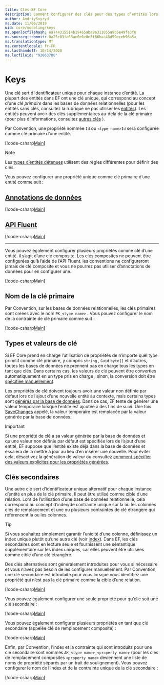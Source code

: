```yaml
---
title: Clés-EF Core
description: Comment configurer des clés pour des types d’entités lors de l’utilisation de Entity Framework Core
author: AndriySvyryd
ms.date: 11/06/2019
uid: core/modeling/keys
ms.openlocfilehash: ea744315514b19465aba9a311055a9b5e49fa3f8
ms.sourcegitcommit: 0a25c03fa65ae6e0e0e3f66bac48d59eceb96a5a
ms.translationtype: MT
ms.contentlocale: fr-FR
ms.lasthandoff: 10/14/2020
ms.locfileid: "92063788"
---
```

# <a name="keys"></a>Keys

Une clé sert d’identificateur unique pour chaque instance d’entité. La plupart des entités dans EF ont une clé unique, qui correspond au concept d’une *clé primaire* dans les bases de données relationnelles (pour les entités sans clés, consultez la rubrique ne pas utiliser les [entités](xref:core/modeling/keyless-entity-types)). Les entités peuvent avoir des clés supplémentaires au-delà de la clé primaire (pour plus d’informations, consultez [autres clés](#alternate-keys) ).

Par Convention, une propriété nommée `Id` ou `<type name>Id` sera configurée comme clé primaire d’une entité.

[!code-csharp[Main](../../../samples/core/Modeling/Conventions/KeyId.cs?name=KeyId&highlight=3,11)]

> [!NOTE]
> Les [types d’entités détenues](xref:core/modeling/owned-entities) utilisent des règles différentes pour définir des clés.

Vous pouvez configurer une propriété unique comme clé primaire d’une entité comme suit :

## <a name="data-annotations"></a>[Annotations de données](#tab/data-annotations)

[!code-csharp[Main](../../../samples/core/Modeling/DataAnnotations/KeySingle.cs?name=KeySingle&highlight=3)]

## <a name="fluent-api"></a>[API Fluent](#tab/fluent-api)

[!code-csharp[Main](../../../samples/core/Modeling/FluentAPI/KeySingle.cs?name=KeySingle&highlight=4)]

***

Vous pouvez également configurer plusieurs propriétés comme clé d’une entité. il s’agit d’une clé composite. Les clés composites ne peuvent être configurées qu’à l’aide de l’API Fluent. les conventions ne configureront jamais de clé composite et vous ne pourrez pas utiliser d’annotations de données pour en configurer une.

[!code-csharp[Main](../../../samples/core/Modeling/FluentAPI/KeyComposite.cs?name=KeyComposite&highlight=4)]

## <a name="primary-key-name"></a>Nom de la clé primaire

Par Convention, sur les bases de données relationnelles, les clés primaires sont créées avec le nom `PK_<type name>` . Vous pouvez configurer le nom de la contrainte de clé primaire comme suit :

[!code-csharp[Main](../../../samples/core/Modeling/FluentAPI/KeyName.cs?name=KeyName&highlight=5)]

## <a name="key-types-and-values"></a>Types et valeurs de clé

Si EF Core prend en charge l’utilisation de propriétés de n’importe quel type primitif comme clé primaire, y compris `string` , `Guid` `byte[]` et d’autres, toutes les bases de données ne prennent pas en charge tous les types en tant que clés. Dans certains cas, les valeurs de clé peuvent être converties automatiquement en un type pris en charge ; sinon, la conversion doit être [spécifiée manuellement](xref:core/modeling/value-conversions).

Les propriétés de clé doivent toujours avoir une valeur non définie par défaut lors de l’ajout d’une nouvelle entité au contexte, mais certains types sont [générés par la base de données](xref:core/modeling/generated-properties). Dans ce cas, EF tente de générer une valeur temporaire lorsque l’entité est ajoutée à des fins de suivi. Une fois [SaveChanges](/dotnet/api/Microsoft.EntityFrameworkCore.DbContext.SaveChanges) appelé, la valeur temporaire est remplacée par la valeur générée par la base de données.

> [!Important]
> Si une propriété de clé a sa valeur générée par la base de données et qu’une valeur non définie par défaut est spécifiée lors de l’ajout d’une entité, EF suppose que l’entité existe déjà dans la base de données et essaiera de la mettre à jour au lieu d’en insérer une nouvelle. Pour éviter cela, désactivez la génération de valeur ou consultez [comment spécifier des valeurs explicites pour les propriétés générées](xref:core/saving/explicit-values-generated-properties).

## <a name="alternate-keys"></a>Clés secondaires

Une autre clé sert d’identificateur unique alternatif pour chaque instance d’entité en plus de la clé primaire. Il peut être utilisé comme cible d’une relation. Lors de l’utilisation d’une base de données relationnelle, cela correspond au concept d’index/de contrainte unique sur la ou les colonnes clés de remplacement et une ou plusieurs contraintes de clé étrangère qui référencent la ou les colonnes.

> [!TIP]
> Si vous souhaitez simplement garantir l’unicité d’une colonne, définissez un index unique plutôt qu’une autre clé (voir [index](xref:core/modeling/indexes)). Dans EF, les clés secondaires sont en lecture seule et fournissent une sémantique supplémentaire sur les index uniques, car elles peuvent être utilisées comme cible d’une clé étrangère.

Des clés alternatives sont généralement introduites pour vous si nécessaire et vous n’avez pas besoin de les configurer manuellement. Par Convention, une clé secondaire est introduite pour vous lorsque vous identifiez une propriété qui n’est pas la clé primaire comme la cible d’une relation.

[!code-csharp[Main](../../../samples/core/Modeling/Conventions/AlternateKey.cs?name=AlternateKey&highlight=12)]

Vous pouvez également configurer une seule propriété pour qu’elle soit une clé secondaire :

[!code-csharp[Main](../../../samples/core/Modeling/FluentAPI/AlternateKeySingle.cs?name=AlternateKeySingle&highlight=4)]

Vous pouvez également configurer plusieurs propriétés en tant que clé secondaire (appelée clé de remplacement composite) :

[!code-csharp[Main](../../../samples/core/Modeling/FluentAPI/AlternateKeyComposite.cs?name=AlternateKeyComposite&highlight=4)]

Enfin, par Convention, l’index et la contrainte qui sont introduits pour une clé secondaire sont nommés `AK_<type name>_<property name>` (pour les clés de remplacement composites `<property name>` deviennent une liste de noms de propriété séparés par un trait de soulignement). Vous pouvez configurer le nom de l’index et de la contrainte unique de la clé secondaire :

[!code-csharp[Main](../../../samples/core/Modeling/FluentAPI/AlternateKeyName.cs?name=AlternateKeyName&highlight=5)]
